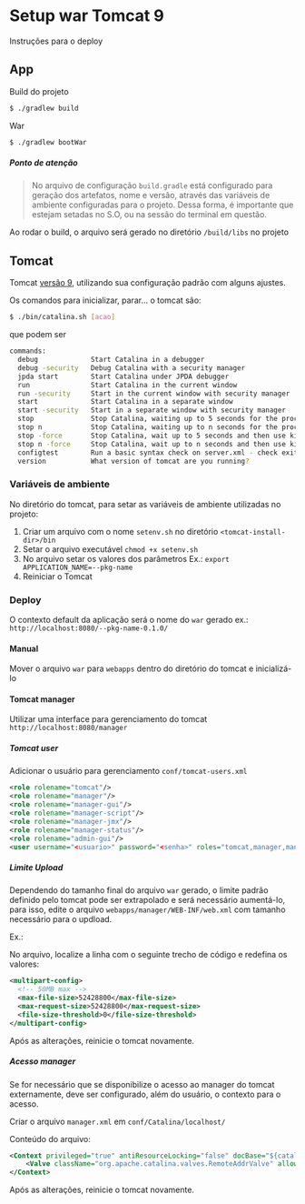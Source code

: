 # Setup war Tomcat 9

Instruções para o deploy

## App

Build do projeto

```bash
$ ./gradlew build
```

War

```bash
$ ./gradlew bootWar
```

##### Ponto de atenção

> No arquivo de configuração  `build.gradle` está configurado para geração dos artefatos, nome e versão, através das variáveis de ambiente configuradas para o projeto. Dessa forma, é importante que estejam setadas no S.O, ou na sessão do terminal em questão.

Ao rodar o build, o arquivo será gerado no diretório `/build/libs` no projeto 

## Tomcat

Tomcat [versão 9](tomcatdonwload), utilizando sua configuração padrão com alguns ajustes.

Os comandos para inicializar, parar... o tomcat são: 

```bash
$ ./bin/catalina.sh [acao]
```

que podem ser

```bash
commands:
  debug             Start Catalina in a debugger
  debug -security   Debug Catalina with a security manager
  jpda start        Start Catalina under JPDA debugger
  run               Start Catalina in the current window
  run -security     Start in the current window with security manager
  start             Start Catalina in a separate window
  start -security   Start in a separate window with security manager
  stop              Stop Catalina, waiting up to 5 seconds for the process to end
  stop n            Stop Catalina, waiting up to n seconds for the process to end
  stop -force       Stop Catalina, wait up to 5 seconds and then use kill -KILL if still running
  stop n -force     Stop Catalina, wait up to n seconds and then use kill -KILL if still running
  configtest        Run a basic syntax check on server.xml - check exit code for result
  version           What version of tomcat are you running?
```

### Variáveis de ambiente

No diretório do tomcat, para setar as variáveis de ambiente utilizadas no projeto:

1. Criar um arquivo com o nome `setenv.sh` no diretório `<tomcat-install-dir>/bin`
2. Setar o arquivo executável `chmod +x setenv.sh`
3. No arquivo setar os valores dos parâmetros Ex.: `export APPLICATION_NAME=--pkg-name`
4. Reiniciar o Tomcat

### Deploy

O contexto default da aplicação será o nome do `war` gerado ex.: `http://localhost:8080/--pkg-name-0.1.0/` 

#### Manual 

Mover o arquivo `war` para `webapps` dentro do diretório do tomcat e inicializá-lo

#### Tomcat manager

Utilizar uma interface para gerenciamento do tomcat `http://localhost:8080/manager`

##### Tomcat user

Adicionar o usuário para gerenciamento `conf/tomcat-users.xml`

```xml
<role rolename="tomcat"/>
<role rolename="manager"/>
<role rolename="manager-gui"/>
<role rolename="manager-script"/>
<role rolename="manager-jmx"/>
<role rolename="manager-status"/>
<role rolename="admin-gui"/>
<user username="<usuario>" password="<senha>" roles="tomcat,manager,manager-gui,manager-script,manager-jmx,manager-status,admin-gui"/>
```
##### Limite Upload

Dependendo do tamanho final do arquivo `war` gerado, o limite padrão definido pelo tomcat pode ser extrapolado e será necessário aumentá-lo, para isso, edite o arquivo `webapps/manager/WEB-INF/web.xml` com tamanho necessário para o updload.

Ex.:

No arquivo, localize a linha com o seguinte trecho de código e redefina os valores:

```xml
<multipart-config>
  <!-- 50MB max -->
  <max-file-size>52428800</max-file-size>
  <max-request-size>52428800</max-request-size>
  <file-size-threshold>0</file-size-threshold>
</multipart-config>
```

Após as alterações, reinicie o tomcat novamente.

##### Acesso manager

Se for necessário que se disponibilize o acesso ao manager do tomcat externamente, deve ser configurado, além do usuário, o contexto para o acesso.

Criar o arquivo `manager.xml` em `conf/Catalina/localhost/`

Conteúdo do arquivo: 

```xml
<Context privileged="true" antiResourceLocking="false" docBase="${catalina.home}/webapps/manager">
    <Valve className="org.apache.catalina.valves.RemoteAddrValve" allow="^.*$" />
</Context>
 ```
Após as alterações, reinicie o tomcat novamente.

[tomcatdonwload]:http://mirror.nbtelecom.com.br/apache/tomcat/tomcat-9/v9.0.14/bin/apache-tomcat-9.0.14.tar.gz
